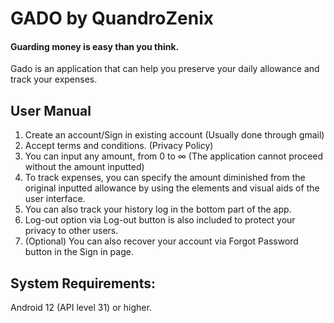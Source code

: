 
# GADO by QuandroZenix
#### Guarding money is easy than you think.
Gado is an application that can help you preserve your daily allowance and track your expenses. 


## User Manual

1. Create an account/Sign in existing account (Usually done through gmail)
2. Accept terms and conditions. (Privacy Policy)
3. You can input any amount, from 0 to ∞ (The application cannot proceed without the amount inputted)
4. To track expenses, you can specify the amount diminished from the original inputted allowance by using the elements and visual aids of the user interface.
5. You can also track your history log in the bottom part of the app.
6. Log-out option via Log-out button is also included to protect your privacy to other users.
7. (Optional) You can also recover your account via Forgot Password button in the Sign in page. 
## System Requirements:
Android 12 (API level 31) or higher.

